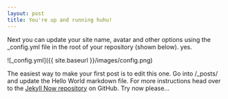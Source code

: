 ```yaml
---
layout: post
title: You're up and running huhu!
---
```


Next you can update your site name, avatar and other options using the _config.yml file in the root of your repository (shown below). yes.

![_config.yml]({{ site.baseurl }}/images/config.png)

The easiest way to make your first post is to edit this one. Go into /_posts/ and update the Hello World markdown file. For more instructions head over to the [Jekyll Now repository](https://github.com/barryclark/jekyll-now) on GitHub. Try now please...
